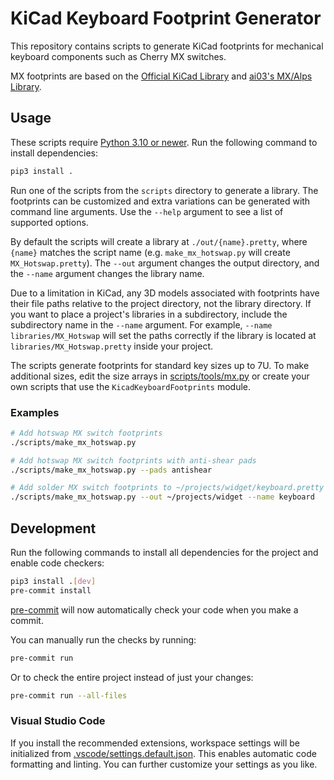 # KiCad Keyboard Footprint Generator

This repository contains scripts to generate KiCad footprints for mechanical keyboard components such as Cherry MX switches.

MX footprints are based on the [Official KiCad Library](https://gitlab.com/kicad/libraries/kicad-footprints/-/tree/master/Button_Switch_Keyboard.pretty) and [ai03's MX/Alps Library](https://github.com/ai03-2725/MX_Alps_Hybrid).

## Usage

These scripts require [Python 3.10 or newer](https://www.python.org/downloads/). Run the following command to install dependencies:

```sh
pip3 install .
```

Run one of the scripts from the `scripts` directory to generate a library. The footprints can be customized and extra variations can be generated with command line arguments. Use the `--help` argument to see a list of supported options.

By default the scripts will create a library at `./out/{name}.pretty`, where `{name}` matches the script name (e.g. `make_mx_hotswap.py` will create `MX_Hotswap.pretty`). The `--out` argument changes the output directory, and the `--name` argument changes the library name.

Due to a limitation in KiCad, any 3D models associated with footprints have their file paths relative to the project directory, not the library directory. If you want to place a project's libraries in a subdirectory, include the subdirectory name in the `--name` argument. For example, `--name libraries/MX_Hotswap` will set the paths correctly if the library is located at `libraries/MX_Hotswap.pretty` inside your project.

The scripts generate footprints for standard key sizes up to 7U. To make additional sizes, edit the size arrays in [scripts/tools/mx.py](scripts/tools/mx.py) or create your own scripts that use the `KicadKeyboardFootprints` module.

### Examples

```sh
# Add hotswap MX switch footprints
./scripts/make_mx_hotswap.py

# Add hotswap MX switch footprints with anti-shear pads
./scripts/make_mx_hotswap.py --pads antishear

# Add solder MX switch footprints to ~/projects/widget/keyboard.pretty
./scripts/make_mx_hotswap.py --out ~/projects/widget --name keyboard
```

## Development

Run the following commands to install all dependencies for the project and enable code checkers:

```sh
pip3 install .[dev]
pre-commit install
```

[pre-commit](https://pre-commit.com/) will now automatically check your code when you make a commit.

You can manually run the checks by running:

```sh
pre-commit run
```

Or to check the entire project instead of just your changes:

```sh
pre-commit run --all-files
```

### Visual Studio Code

If you install the recommended extensions, workspace settings will be initialized from [.vscode/settings.default.json](.vscode/settings.default.json). This enables automatic code formatting and linting. You can further customize your settings as you like.

